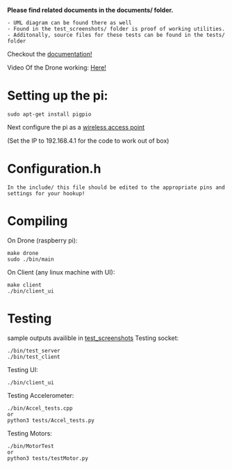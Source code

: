 **Please find related documents in the documents/ folder.**

    - UML diagram can be found there as well
    - Found in the test_screenshots/ folder is proof of working utilities.
	- Additonally, source files for these tests can be found in the tests/ folder

Checkout the [documentation!](https://danilovlad.github.io/Drone/) 

Video Of the Drone working: [Here!](https://drive.google.com/file/d/1CiL84dBEGCEAY9FnCJg5qpFQOMIlLBFK/view?usp=sharing)

# Setting up the pi:

    sudo apt-get install pigpio

Next configure the pi as a [wireless access point](https://www.raspberrypi.org/documentation/configuration/wireless/access-point.md)

(Set the IP to 192.168.4.1 for the code to work out of box)

# Configuration.h

    In the include/ this file should be edited to the appropriate pins and settings for your hookup!

# Compiling

On Drone (raspberry pi):

    make drone
    sudo ./bin/main

On Client (any linux machine with UI):

    make client
    ./bin/client_ui
    

# Testing

sample outputs availible in [test_screenshots](https://github.com/DaniloVlad/Drone/tree/master/test_screenshots)
Testing socket:

    ./bin/test_server
    ./bin/test_client

Testing UI:

    ./bin/client_ui

Testing Accelerometer:

    ./bin/Accel_tests.cpp
    or
    python3 tests/Accel_tests.py

Testing Motors:

    ./bin/MotorTest
    or
    python3 tests/testMotor.py


